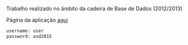 Trabalho realizado no âmbito da cadeira de Base de Dados (2012/2013)

Página da aplicação [aqui](https://apex.oracle.com/pls/apex/f?p=42457)
```sh
username: user
password: asd2015
```
